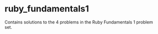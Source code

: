 ruby_fundamentals1
==================

Contains solutions to the 4 problems in the Ruby Fundamentals 1 problem set.
